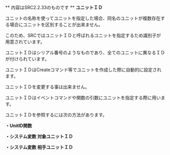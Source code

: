 ** 内容はSRC2.2.33のものです **
**ユニットＩＤ**

ユニットの名称を使ってユニットを指定した場合、同名のユニットが複数存在する場合にユニットを区別することが出来ません。

このため、SRCではユニットＩＤと呼ばれるユニットを指定するため識別子が用意されています。

ユニットＩＤはシリアル番号のようなものであり、全てのユニットに異なるＩＤが付けられています。

ユニットＩＤはCreateコマンド等でユニットを作成した際に自動的に設定されます。

ユニットＩＤを変更する事は出来ません。

ユニットＩＤはイベントコマンドや関数の引数にユニットを指定する際に用います。

ユニットＩＤを参照するには次の方法があります。

**・UnitID関数**

**・システム変数 対象ユニットＩＤ**

**・システム変数 相手ユニットＩＤ**
